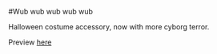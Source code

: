 #Wub wub wub wub wub

Halloween costume accessory, now with more cyborg terror.

Preview [here](http://youtu.be/kEciZBBCDEg)
